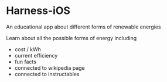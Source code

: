 # Harness-iOS
An educational app about different forms of renewable energies

Learn about all the possible forms of energy including 

- cost / kWh
- current efficiency
- fun facts
- connected to wikipedia page
- connected to instructables 
